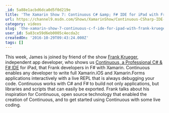 ```yaml
---
_id: 5a88e1acbd6dca0d5f0d219e
title: 'The Xamarin Show 7: Continuous C# &amp; F# IDE for iPad with Frank Krueger'
url: https://channel9.msdn.com/Shows/XamarinShow/Continuous-CSharp-IDE-for-iPad-with-Frank-Krueger
category: videos
slug: 'the-xamarin-show-7-continuous-c-f-ide-for-ipad-with-frank-krueger'
user_id: 5a83ce59d6eb0005c4ecda2c
createdOn: '2016-10-29T09:43:24.000Z'
tags: []
---
```


This week, James is joined by friend of the show <a title="" href="http://twitter.com/praeclarum">Frank Krueger</a>, independent app developer, who shows us <a title="" href="http://continuous.codes/">Continuous, a Professional C# &amp; F# IDE</a> for iPad, that Frank developers in F# with Xamarin. Continuous enables any developer to write full Xamarin.iOS and Xamarin.Forms applications interactively with a live REPL that is always debugging your code. Continuous works with C# and F# to build not only applications, but libraries and scripts that can easily be exported. Frank talks about his inspiration for Continuous, open source technology that enabled the creation of Continuous, and to get started using Continuous with some live coding.

